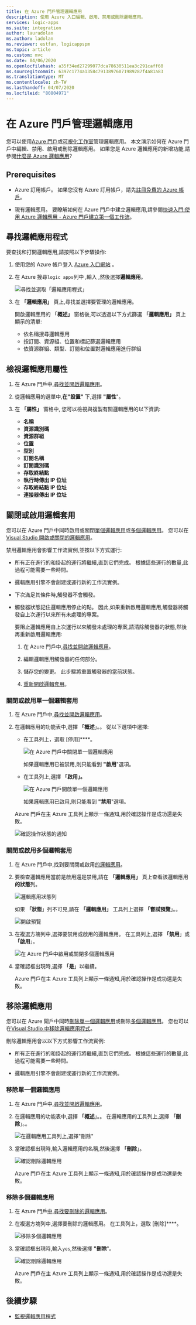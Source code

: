 ```yaml
---
title: 在 Azure 門戶管理邏輯應用
description: 使用 Azure 入口編輯、啟用、禁用或刪除邏輯應用。
services: logic-apps
ms.suite: integration
author: lauradolan
ms.author: ladolan
ms.reviewer: estfan, logicappspm
ms.topic: article
ms.custom: mvc
ms.date: 04/06/2020
ms.openlocfilehash: a35f34ed27299077dca78630511ea3c291caff60
ms.sourcegitcommit: 6397c1774a1358c79138976071989287f4a81a83
ms.translationtype: MT
ms.contentlocale: zh-TW
ms.lasthandoff: 04/07/2020
ms.locfileid: "80804971"
---
```

# <a name="manage-logic-apps-in-the-azure-portal"></a>在 Azure 門戶管理邏輯應用

您可以使用[Azure 門戶](https://portal.azure.com)或[可視化工作室](manage-logic-apps-with-visual-studio.md)管理邏輯應用。 本文演示如何在 Azure 門戶中編輯、禁用、啟用或刪除邏輯應用。 如果您是 Azure 邏輯應用的新增功能,請參閱[什麼是 Azure 邏輯應用](logic-apps-overview.md)?

## <a name="prerequisites"></a>Prerequisites

* Azure 訂用帳戶。 如果您沒有 Azure 訂用帳戶，請先[註冊免費的 Azure 帳戶](https://azure.microsoft.com/free/)。

* 現有邏輯應用。 要瞭解如何在 Azure 門戶中建立邏輯應用,請參閱[快速入門:使用 Azure 邏輯應用 - Azure 門戶建立第一個工作流](quickstart-create-first-logic-app-workflow.md)。

<a name="find-logic-app"></a>

## <a name="find-your-logic-apps"></a>尋找邏輯應用程式

要查找和打開邏輯應用,請按照以下步驟操作:

1. 使用您的 Azure 帳戶登入 [Azure 入口網站](https://portal.azure.com) 。

1. 在 Azure 搜尋`logic apps`列中 ,輸入 ,然後選擇**邏輯應用**。

   ![尋找並選取「邏輯應用程式」](./media/manage-logic-apps-with-azure-portal/find-select-logic-apps.png)

1. 在 **「邏輯應用」** 頁上,尋找並選擇要管理的邏輯應用。

   開啟邏輯應用的 **「概述」** 窗格後,可以透過以下方式篩選 **「邏輯應用」** 頁上顯示的清單:

   * 依名稱搜尋邏輯應用
   * 按訂閱、資源組、位置和標記篩選邏輯應用
   * 依資源群組、類型、訂閱和位置對邏輯應用進行群組

## <a name="view-logic-app-properties"></a>檢視邏輯應用屬性

1. 在 Azure 門戶中,[尋找並開啟邏輯應用](#find-logic-app)。

1. 從邏輯應用的選單中,**在"設置"** 下,選擇 **"屬性**"。

1. 在 **「屬性」** 窗格中, 您可以檢視與複製有關邏輯應用的以下資訊:

   * **名稱**
   * **資源識別碼**
   * **資源群組**
   * **位置**
   * **型別** 
   * **訂閱名稱**
   * **訂閱識別碼**
   * **存取終結點**
   * **執行時傳出 IP 位址**
   * **存取終結點 IP 位址**
   * **連接器傳出 IP 位址**

## <a name="disable-or-enable-logic-apps"></a>關閉或啟用邏輯套用

您可以在 Azure 門戶中同時啟用或關閉[單個邏輯應用](#disable-enable-single-logic-app)或[多個邏輯應用](#disable-or-enable-multiple-logic-apps)。 您可以在[Visual Studio 開啟或關閉的邏輯應用](manage-logic-apps-with-visual-studio.md#disable-or-enable-logic-app)。

禁用邏輯應用會影響工作流實例,並按以下方式運行:

* 所有正在進行的和掛起的運行將繼續,直到它們完成。 根據這些運行的數量,此過程可能需要一些時間。

* 邏輯應用引擎不會創建或運行新的工作流實例。

* 下次滿足其條件時,觸發器不會觸發。

* 觸發器狀態記住邏輯應用停止的點。 因此,如果重新啟用邏輯應用,觸發器將觸發自上次運行以來所有未處理的專案。

  要阻止邏輯應用自上次運行以來觸發未處理的專案,請清除觸發器的狀態,然後再重新啟用邏輯應用:

  1. 在 Azure 門戶中,[尋找並開啟邏輯應用](#find-logic-app)。

  1. 編輯邏輯應用觸發器的任何部分。

  1. 儲存您的變更。 此步驟將重置觸發器的當前狀態。

  1. [重新開啟邏輯套用](#disable-enable-single-logic-app)。

<a name="disable-enable-single-logic-app"></a>

### <a name="disable-or-enable-single-logic-app"></a>關閉或啟用單一個邏輯套用

1. 在 Azure 門戶中,[尋找並開啟邏輯應用](#find-logic-app)。

1. 在邏輯應用的功能表中,選擇 **「概述**」。。 從以下選項中選擇:

   * 在工具列上，選取 [停用]****。

     ![在 Azure 門戶中關閉單一個邏輯應用](./media/manage-logic-apps-with-azure-portal/disable-single-logic-app.png)

     如果邏輯應用已被禁用,則只能看到 **"啟用**"選項。

   * 在工具列上,選擇 **「啟用」。**

     ![在 Azure 門戶開啟單一個邏輯應用](./media/manage-logic-apps-with-azure-portal/enable-single-logic-app.png)

     如果邏輯應用已啟用,則只能看到 **"禁用**"選項。 

   Azure 門戶在主 Azure 工具列上顯示一條通知,用於確認操作是成功還是失敗。

   ![確認操作狀態的通知](./media/manage-logic-apps-with-azure-portal/operation-confirmation-notification.png)

<a name="disable-or-enable-multiple-logic-apps"></a>

### <a name="disable-or-enable-multiple-logic-apps"></a>關閉或啟用多個邏輯套用

1. 在 Azure 門戶中,找到要關閉或啟用[的邏輯應用](#find-logic-app)。

1. 要檢查邏輯應用當前是啟用還是禁用,請在 **「邏輯應用」** 頁上查看該邏輯應用**的狀態**列。 

   ![邏輯應用狀態列](./media/manage-logic-apps-with-azure-portal/view-logic-app-status.png)

   如果 **「狀態**」列不可見,請在 **「邏輯應用」** 工具列上選擇 **「嘗試預覽**」。。

   ![開啟預覽](./media/manage-logic-apps-with-azure-portal/select-try-preview.png)

1. 在複選方塊列中,選擇要禁用或啟用的邏輯應用。 在工具列上,選擇 **「禁用**」或 **「啟用**」。

   ![在 Azure 門戶中啟用或關閉多個邏輯應用](./media/manage-logic-apps-with-azure-portal/enable-disable-multiple-logic-apps.png)

1. 當確認框出現時,選擇 **「是**」以繼續。

   Azure 門戶在主 Azure 工具列上顯示一條通知,用於確認操作是成功還是失敗。

## <a name="delete-logic-apps"></a>移除邏輯應用

您可以在 Azure 閘戶中同時[刪除單一個邏輯應用](#delete-single-logic-app)或刪除[多個邏輯應用](#delete-multiple-logic-apps)。 您也可以在[Visual Studio 中移除邏輯應用程式](manage-logic-apps-with-visual-studio.md#delete-your-logic-app)。

刪除邏輯應用會以以下方式影響工作流實例:

* 所有正在進行的和掛起的運行將繼續,直到它們完成。 根據這些運行的數量,此過程可能需要一些時間。

* 邏輯應用引擎不會創建或運行新的工作流實例。

<a name="delete-single-logic-app"></a>

### <a name="delete-single-logic-app"></a>移除單一個邏輯應用

1. 在 Azure 門戶中,[尋找並開啟邏輯應用](#find-logic-app)。

1. 在邏輯應用的功能表中,選擇 **「概述**」。。 在邏輯應用的工具列上,選擇 **「刪除**」。。

   ![在邏輯應用工具列上,選擇"刪除"](./media/manage-logic-apps-with-azure-portal/delete-single-logic-app.png)

1. 當確認框出現時,輸入邏輯應用的名稱,然後選擇 **「刪除**」。

   ![確認刪除邏輯應用](./media/manage-logic-apps-with-azure-portal/delete-confirmation-single-logic-app.png)

   Azure 門戶在主 Azure 工具列上顯示一條通知,用於確認操作是成功還是失敗。

<a name="delete-multiple-logic-apps"></a>

### <a name="delete-multiple-logic-apps"></a>移除多個邏輯應用

1. 在 Azure 門戶[中,尋找要刪除的邏輯應用](#find-logic-app)。

1. 在複選方塊列中,選擇要刪除的邏輯應用。 在工具列上，選取 [刪除]****。

   ![移除多個邏輯應用](./media/manage-logic-apps-with-azure-portal/delete-multiple-logic-apps.png)

1. 當確認框出現時,輸入`yes`,然後選擇 **"刪除**"。

   ![確認刪除邏輯應用](./media/manage-logic-apps-with-azure-portal/delete-confirmation-multiple-logic-apps.png)

   Azure 門戶在主 Azure 工具列上顯示一條通知,用於確認操作是成功還是失敗。

## <a name="next-steps"></a>後續步驟

* [監視邏輯應用程式](monitor-logic-apps.md)
